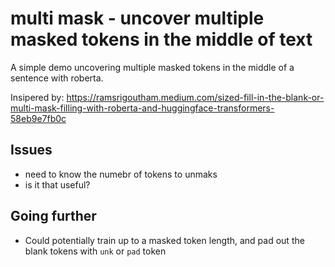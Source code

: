 # multi mask - uncover multiple masked tokens in the middle of text

A simple demo uncovering multiple masked tokens in the middle of a sentence with roberta. 

Insipered by: <https://ramsrigoutham.medium.com/sized-fill-in-the-blank-or-multi-mask-filling-with-roberta-and-huggingface-transformers-58eb9e7fb0c>

## Issues
- need to know the numebr of tokens to unmaks
- is it that useful?

## Going further
- Could potentially train up to a masked token length, and pad out the blank tokens with `unk` or `pad` token


